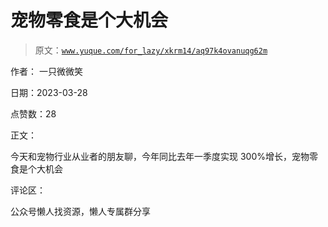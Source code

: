# 宠物零食是个大机会

> 原文：[`www.yuque.com/for_lazy/xkrm14/aq97k4ovanuqg62m`](https://www.yuque.com/for_lazy/xkrm14/aq97k4ovanuqg62m)



作者： 一只微微笑



日期：2023-03-28



点赞数：28



正文：



今天和宠物行业从业者的朋友聊，今年同比去年一季度实现 300%增长，宠物零食是个大机会



评论区：



公众号懒人找资源，懒人专属群分享

